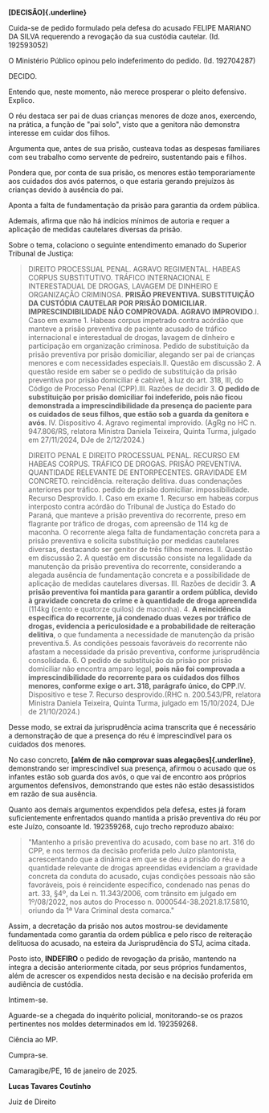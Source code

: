 **[DECISÃO]{.underline}**

Cuida-se de pedido formulado pela defesa do acusado FELIPE MARIANO DA
SILVA requerendo a revogação da sua custódia cautelar. (Id. 192593052)

O Ministério Público opinou pelo indeferimento do pedido. (Id.
192704287)

DECIDO.

Entendo que, neste momento, não merece prosperar o pleito defensivo.
Explico.

O réu destaca ser pai de duas crianças menores de doze anos, exercendo,
na prática, a função de "pai solo", visto que a genitora não demonstra
interesse em cuidar dos filhos.

Argumenta que, antes de sua prisão, custeava todas as despesas
familiares com seu trabalho como servente de pedreiro, sustentando pais
e filhos.

Pondera que, por conta de sua prisão, os menores estão temporariamente
aos cuidados dos avós paternos, o que estaria gerando prejuízos às
crianças devido à ausência do pai.

Aponta a falta de fundamentação da prisão para garantia da ordem
pública.

Ademais, afirma que não há indícios mínimos de autoria e requer a
aplicação de medidas cautelares diversas da prisão.

Sobre o tema, colaciono o seguinte entendimento emanado do Superior
Tribunal de Justiça:

> DIREITO PROCESSUAL PENAL. AGRAVO REGIMENTAL. HABEAS CORPUS
> SUBSTITUTIVO. TRÁFICO INTERNACIONAL E INTERESTADUAL DE DROGAS, LAVAGEM
> DE DINHEIRO E ORGANIZAÇÃO CRIMINOSA. **PRISÃO PREVENTIVA. SUBSTITUIÇÃO
> DA CUSTÓDIA CAUTELAR POR PRISÃO DOMICILIAR. IMPRESCINDIBILIDADE NÃO
> COMPROVADA. AGRAVO IMPROVIDO**.I. Caso em exame 1. Habeas corpus
> impetrado contra acórdão que manteve a prisão preventiva de paciente
> acusado de tráfico internacional e interestadual de drogas, lavagem de
> dinheiro e participação em organização criminosa. Pedido de
> substituição da prisão preventiva por prisão domiciliar, alegando ser
> pai de crianças menores e com necessidades especiais.II. Questão em
> discussão 2. A questão reside em saber se o pedido de substituição da
> prisão preventiva por prisão domiciliar é cabível, à luz do art. 318,
> III, do Código de Processo Penal (CPP).III. Razões de decidir 3. **O
> pedido de substituição por prisão domiciliar foi indeferido, pois não
> ficou demonstrada a imprescindibilidade da presença do paciente para
> os cuidados de seus filhos, que estão sob a guarda da genitora e
> avós**. IV. Dispositivo 4. Agravo regimental improvido. (AgRg no HC n.
> 947.806/RS, relatora Ministra Daniela Teixeira, Quinta Turma, julgado
> em 27/11/2024, DJe de 2/12/2024.)
>
> DIREITO PENAL E DIREITO PROCESSUAL PENAL. RECURSO EM HABEAS CORPUS.
> TRÁFICO DE DROGAS. PRISÃO PREVENTIVA. QUANTIDADE RELEVANTE DE
> ENTORPECENTES. GRAVIDADE EM CONCRETO. reincidência. reiteração
> delitiva. duas condenações anteriores por tráfico. pedido de prisão
> domiciliar. impossibilidade. Recurso Desprovido. I. Caso em exame 1.
> Recurso em habeas corpus interposto contra acórdão do Tribunal de
> Justiça do Estado do Paraná, que manteve a prisão preventiva do
> recorrente, preso em flagrante por tráfico de drogas, com apreensão de
> 114 kg de maconha. O recorrente alega falta de fundamentação concreta
> para a prisão preventiva e solicita substituição por medidas
> cautelares diversas, destacando ser genitor de três filhos menores.
> II. Questão em discussão 2. A questão em discussão consiste na
> legalidade da manutenção da prisão preventiva do recorrente,
> considerando a alegada ausência de fundamentação concreta e a
> possibilidade de aplicação de medidas cautelares diversas. III. Razões
> de decidir 3. **A prisão preventiva foi mantida para garantir a ordem
> pública, devido à gravidade concreta do crime e à quantidade de droga
> apreendida** (114kg (cento e quatorze quilos) de maconha). 4. **A
> reincidência específica do recorrente, já condenado duas vezes por
> tráfico de drogas, evidencia a periculosidade e a probabilidade de
> reiteração delitiva**, o que fundamenta a necessidade de manutenção da
> prisão preventiva.5. As condições pessoais favoráveis do recorrente
> não afastam a necessidade da prisão preventiva, conforme
> jurisprudência consolidada. 6. O pedido de substituição da prisão por
> prisão domiciliar não encontra amparo legal, **pois não foi comprovada
> a imprescindibilidade do recorrente para os cuidados dos filhos
> menores, conforme exige o art. 318, parágrafo único, do CPP**.IV.
> Dispositivo e tese 7. Recurso desprovido.(RHC n. 200.543/PR, relatora
> Ministra Daniela Teixeira, Quinta Turma, julgado em 15/10/2024, DJe de
> 21/10/2024.)

Desse modo, se extrai da jurisprudência acima transcrita que é
necessário a demonstração de que a presença do réu é imprescindível para
os cuidados dos menores.

No caso concreto, **[além de não comprovar suas
alegações]{.underline}**, demonstrando ser imprescindível sua presença,
afirmou o acusado que os infantes estão sob guarda dos avós, o que vai
de encontro aos próprios argumentos defensivos, demonstrando que estes
não estão desassistidos em razão de sua ausência.

Quanto aos demais argumentos expendidos pela defesa, estes já foram
suficientemente enfrentados quando mantida a prisão preventiva do réu
por este Juízo, consoante Id. 192359268, cujo trecho reproduzo abaixo:

> "Mantenho a prisão preventiva do acusado, com base no art. 316 do CPP,
> e nos termos da decisão proferida pelo Juízo plantonista,
> acrescentando que a dinâmica em que se deu a prisão do réu e a
> quantidade relevante de drogas apreendidas evidenciam a gravidade
> concreta da conduta do acusado, cujas condições pessoais não são
> favoráveis, pois é reincidente específico, condenado nas penas do art.
> 33, §4º, da Lei n. 11.343/2006, com trânsito em julgado em 1º/08/2022,
> nos autos do Processo n. 0000544-38.2021.8.17.5810, oriundo da 1ª Vara
> Criminal desta comarca."

Assim, a decretação da prisão nos autos mostrou-se devidamente
fundamentada como garantia da ordem pública e pelo risco de reiteração
delituosa do acusado, na esteira da Jurisprudência do STJ, acima citada.

Posto isto, **INDEFIRO** o pedido de revogação da prisão, mantendo na
íntegra a decisão anteriormente citada, por seus próprios fundamentos,
além de acrescer os expendidos nesta decisão e na decisão proferida em
audiência de custódia.

Intimem-se.

Aguarde-se a chegada do inquérito policial, monitorando-se os prazos
pertinentes nos moldes determinados em Id. 192359268.

Ciência ao MP.

Cumpra-se.

Camaragibe/PE, 16 de janeiro de 2025.

**Lucas Tavares Coutinho**

Juiz de Direito
